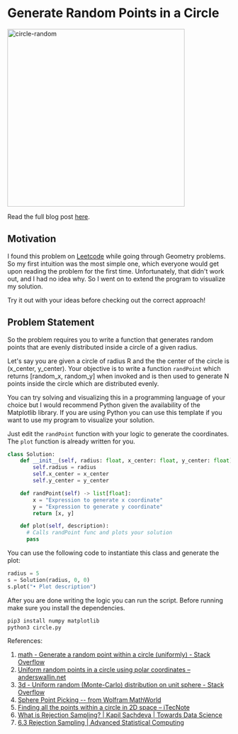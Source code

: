 # Generate Random Points in a Circle

<img src="https://animeshchouhan.com/images/posts/circle-random/circle-random.png" alt="circle-random" style="width: 400px"/>

Read the full blog post [here](https://animeshchouhan.com/posts/circle-random/).

## Motivation

I found this problem on [Leetcode](https://leetcode.com/problems/generate-random-point-in-a-circle/description/) while going through Geometry problems.
So my first intuition was the most simple one, which everyone would get upon reading the problem for the first time. Unfortunately, that didn't work out,
and I had no idea why. So I went on to extend the program to visualize my solution.

Try it out with your ideas before checking out the correct approach!

## Problem Statement

So the problem requires you to write a function that generates random points that are evenly distributed inside a circle of a given radius.

Let's say you are given a circle of radius R and the the center of the circle is (x_center, y_center). Your objective is to write a function `randPoint` which
returns [random_x, random_y] when invoked and is then used to generate N points inside the circle which are distributed evenly.

You can try solving and visualizing this in a programming language of your choice but I would recommend Python given the availability of the Matplotlib library.
If you are using Python you can use this template if you want to use my program to visualize your solution.

Just edit the `randPoint` function with your logic to generate the coordinates. The `plot` function is already written for you.

```python
class Solution:
    def __init__(self, radius: float, x_center: float, y_center: float):
        self.radius = radius
        self.x_center = x_center
        self.y_center = y_center

    def randPoint(self) -> list[float]:
        x = "Expression to generate x coordinate"
        y = "Expression to generate y coordinate"
        return [x, y]

    def plot(self, description):
      # Calls randPoint func and plots your solution
      pass
```

You can use the following code to instantiate this class and generate the plot:

```python
radius = 5
s = Solution(radius, 0, 0)
s.plot("• Plot description")
```

After you are done writing the logic you can run the script. Before running make sure you install the dependencies.

```bash
pip3 install numpy matplotlib
python3 circle.py
```

References:

1. [math - Generate a random point within a circle (uniformly) - Stack Overflow](https://stackoverflow.com/questions/5837572/generate-a-random-point-within-a-circle-uniformly)
2. [Uniform random points in a circle using polar coordinates – anderswallin.net](https://www.anderswallin.net/2009/05/uniform-random-points-in-a-circle-using-polar-coordinates/)
3. [3d - Uniform random (Monte-Carlo) distribution on unit sphere - Stack Overflow](https://stackoverflow.com/questions/1841014/uniform-random-monte-carlo-distribution-on-unit-sphere)
4. [Sphere Point Picking -- from Wolfram MathWorld](https://mathworld.wolfram.com/SpherePointPicking.html)
5. [Finding all the points within a circle in 2D space – iTecNote](https://itecnote.com/tecnote/r-finding-all-the-points-within-a-circle-in-2d-space/)
6. [What is Rejection Sampling? | Kapil Sachdeva | Towards Data Science](https://towardsdatascience.com/what-is-rejection-sampling-1f6aff92330d)
7. [6.3 Rejection Sampling | Advanced Statistical Computing](https://bookdown.org/rdpeng/advstatcomp/rejection-sampling.html)
